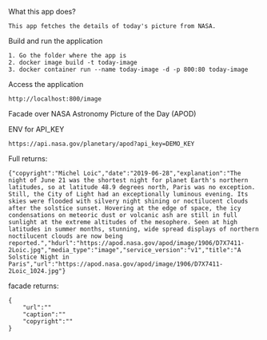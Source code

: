 What this app does?

```
This app fetches the details of today's picture from NASA.
```

Build and run the application

```
1. Go the folder where the app is
2. docker image build -t today-image
3. docker container run --name today-image -d -p 800:80 today-image
```

Access the application

```
http://localhost:800/image
```

Facade over NASA Astronomy Picture of the Day (APOD)

ENV for API_KEY

```
https://api.nasa.gov/planetary/apod?api_key=DEMO_KEY
```

Full returns:

```
{"copyright":"Michel Loic","date":"2019-06-28","explanation":"The night of June 21 was the shortest night for planet Earth's northern latitudes, so at latitude 48.9 degrees north, Paris was no exception. Still, the City of Light had an exceptionally luminous evening. Its skies were flooded with silvery night shining or noctilucent clouds after the solstice sunset. Hovering at the edge of space, the icy condensations on meteoric dust or volcanic ash are still in full sunlight at the extreme altitudes of the mesophere. Seen at high latitudes in summer months, stunning, wide spread displays of northern noctilucent clouds are now being reported.","hdurl":"https://apod.nasa.gov/apod/image/1906/D7X7411-2Loic.jpg","media_type":"image","service_version":"v1","title":"A Solstice Night in Paris","url":"https://apod.nasa.gov/apod/image/1906/D7X7411-2Loic_1024.jpg"}
```

facade returns:

```
{
    "url":""
    "caption":""
    "copyright":""
}
```
